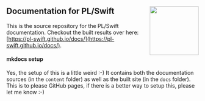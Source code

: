 <h2>Documentation for PL/Swift
  <img src="http://zeezide.com/img/plswift.svg"
       align="right" width="128" height="128" />
</h2>

This is the source repository for the PL/Swift documentation.
Checkout the built results over here:
[https://pl-swift.github.io/docs/](https://pl-swift.github.io/docs/).

#### mkdocs setup

Yes, the setup of this is a little weird :-) It contains both the
documentation sources (in the `content` folder) as well as the
built site (in the `docs` folder).
This is to please GitHub pages, if there is a better way to setup this,
please let me know :-)
